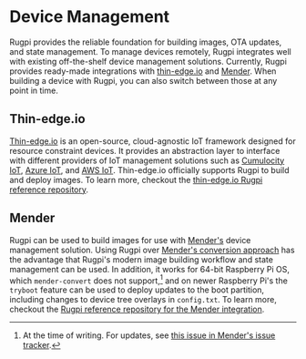 # Device Management

Rugpi provides the reliable foundation for building images, OTA updates, and state management.
To manage devices remotely, Rugpi integrates well with existing off-the-shelf device management solutions.
Currently, Rugpi provides ready-made integrations with [thin-edge.io](https://thin-edge.io/) and [Mender](https://mender.io/).
When building a device with Rugpi, you can also switch between those at any point in time.

## Thin-edge.io

[Thin-edge.io](https://thin-edge.io/) is an open-source, cloud-agnostic IoT framework designed for resource constraint devices.
It provides an abstraction layer to interface with different providers of IoT management solutions such as [Cumulocity IoT](https://www.cumulocity.com/guides/concepts/introduction/), [Azure IoT](https://azure.microsoft.com/en-us/solutions/iot), and [AWS IoT](https://aws.amazon.com/iot/).
Thin-edge.io officially supports Rugpi to build and deploy images.
To learn more, checkout the [thin-edge.io Rugpi reference repository](https://github.com/thin-edge/tedge-rugpi-image).

## Mender

Rugpi can be used to build images for use with [Mender's](https://mender.io/) device management solution.
Using Rugpi over [Mender's conversion approach](https://docs.mender.io/operating-system-updates-debian-family/convert-a-mender-debian-image) has the advantage that Rugpi's modern image building workflow and state management can be used.
In addition, it works for 64-bit Raspberry Pi OS, which `mender-convert` does not support,[^1] and on newer Raspberry Pi's the `tryboot` feature can be used to deploy updates to the boot partition, including changes to device tree overlays in `config.txt`.
To learn more, checkout the [Rugpi reference repository for the Mender integration](https://github.com/silitics/rugpi-template-mender).

[^1]: At the time of writing. For updates, see [this issue in Mender's issue tracker](https://northerntech.atlassian.net/browse/MEN-5634).
